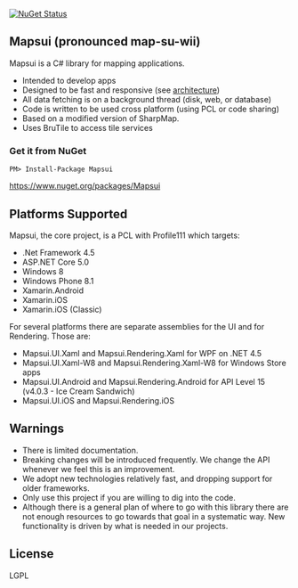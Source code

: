 [![NuGet Status](http://img.shields.io/nuget/v/Mapsui.svg?style=flat)](https://www.nuget.org/packages/Mapsui/)

## Mapsui (pronounced map-su-wii) 

Mapsui is a C# library for mapping applications.

- Intended to develop apps
- Designed to be fast and responsive (see [architecture](https://github.com/pauldendulk/Mapsui/wiki/Async-Fetching))
- All data fetching is on a background thread (disk, web, or database)
- Code is written to be used cross platform (using PCL or code sharing)
- Based on a modified version of SharpMap. 
- Uses BruTile to access tile services

### Get it from NuGet 
`
PM> Install-Package Mapsui
`

https://www.nuget.org/packages/Mapsui

## Platforms Supported

Mapsui, the core project, is a PCL with Profile111 which targets:

- .Net Framework 4.5
- ASP.NET Core 5.0
- Windows 8
- Windows Phone 8.1
- Xamarin.Android
- Xamarin.iOS
- Xamarin.iOS (Classic)

For several platforms there are separate assemblies for the UI and for Rendering. Those are:

- Mapsui.UI.Xaml and Mapsui.Rendering.Xaml for WPF on .NET 4.5
- Mapsui.UI.Xaml-W8 and Mapsui.Rendering.Xaml-W8 for Windows Store apps
- Mapsui.UI.Android and Mapsui.Rendering.Android for API Level 15 (v4.0.3 - Ice Cream Sandwich)
- Mapsui.UI.iOS and Mapsui.Rendering.iOS

## Warnings

- There is limited documentation.
- Breaking changes will be introduced frequently. We change the API whenever we feel this is an improvement.
- We adopt new technologies relatively fast, and dropping support for older frameworks.
- Only use this project if you are willing to dig into the code.
- Although there is a general plan of where to go with this library there are not enough resources to go towards that goal in a systematic way. New functionality is driven by what is needed in our projects.

## License 
LGPL
